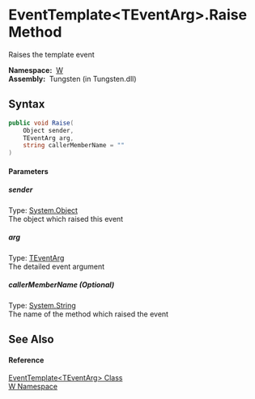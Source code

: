 EventTemplate&lt;TEventArg>.Raise Method
========================================
   Raises the template event

  **Namespace:**  [W][1]  
  **Assembly:**  Tungsten (in Tungsten.dll)

Syntax
------

```csharp
public void Raise(
	Object sender,
	TEventArg arg,
	string callerMemberName = ""
)
```

#### Parameters

##### *sender*
Type: [System.Object][2]  
The object which raised this event

##### *arg*
Type: [TEventArg][3]  
The detailed event argument

##### *callerMemberName* (Optional)
Type: [System.String][4]  
The name of the method which raised the event


See Also
--------

#### Reference
[EventTemplate&lt;TEventArg> Class][3]  
[W Namespace][1]  

[1]: ../README.md
[2]: http://msdn.microsoft.com/en-us/library/e5kfa45b
[3]: README.md
[4]: http://msdn.microsoft.com/en-us/library/s1wwdcbf